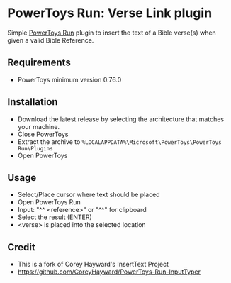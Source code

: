 # PowerToys Run: Verse Link plugin

Simple [PowerToys Run](https://learn.microsoft.com/windows/powertoys/run) plugin to insert the text of a Bible verse(s) when given a valid Bible Reference.

## Requirements

- PowerToys minimum version 0.76.0

## Installation

- Download the latest release by selecting the architecture that matches your machine.
- Close PowerToys
- Extract the archive to `%LOCALAPPDATA%\Microsoft\PowerToys\PowerToys Run\Plugins`
- Open PowerToys

## Usage
- Select/Place cursor where text should be placed 
- Open PowerToys Run
- Input: "^^ \<reference\>" or "^^" for clipboard
- Select the result (ENTER)
- \<verse\> is placed into the selected location

## Credit
- This is a fork of Corey Hayward's InsertText Project
- https://github.com/CoreyHayward/PowerToys-Run-InputTyper
